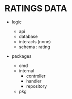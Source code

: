 # RATINGS DATA

- logic

  - api
  - database
  - interacts (none)
  - schema : rating

- packages
  - cmd
  - internal
    - controller
    - handler
    - repository
  - pkg
